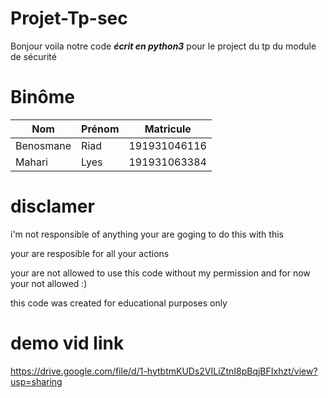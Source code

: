 # Projet-Tp-sec
Bonjour voila notre code ***écrit en python3*** pour le project du tp du module de sécurité 

# Binôme

| Nom       	| Prénom 	| Matricule    	|
|-----------	|--------	|--------------	|
| Benosmane 	| Riad   	| 191931046116 	|
| Mahari    	| Lyes   	| 191931063384 	|

# disclamer

i'm not responsible of anything your are goging to do this with this

your are resposible for all your actions

your are not allowed to use this code without my permission and for now your not allowed :)

this code was created for educational purposes only

# demo vid link

https://drive.google.com/file/d/1-hytbtmKUDs2VILiZtnI8pBqjBFIxhzt/view?usp=sharing
